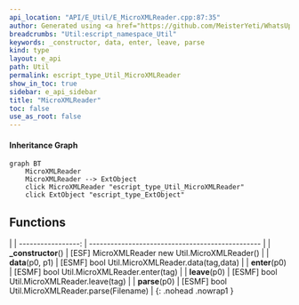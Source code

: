 ```yaml
---
api_location: "API/E_Util/E_MicroXMLReader.cpp:87:35"
author: Generated using <a href="https://github.com/MeisterYeti/WhatsUpDoc">WhatsUpDoc</a>
breadcrumbs: "Util:escript_namespace_Util"
keywords: _constructor, data, enter, leave, parse
kind: type
layout: e_api
path: Util
permalink: escript_type_Util_MicroXMLReader
show_in_toc: true
sidebar: e_api_sidebar
title: "MicroXMLReader"
toc: false
use_as_root: false
---
```


#### Inheritance Graph

```mermaid
graph BT
	MicroXMLReader
	MicroXMLReader --> ExtObject
	click MicroXMLReader "escript_type_Util_MicroXMLReader"
	click ExtObject "escript_type_ExtObject"
```

## Functions

|
| -----------------: | ------------------------------------------------ | 
| **_constructor**() | [ESF] MicroXMLReader new Util.MicroXMLReader()   | 
| **data**(p0, p1)   | [ESMF] bool Util.MicroXMLReader.data(tag,data)   | 
| **enter**(p0)      | [ESMF] bool Util.MicroXMLReader.enter(tag)       | 
| **leave**(p0)      | [ESMF] bool Util.MicroXMLReader.leave(tag)       | 
| **parse**(p0)      | [ESMF] bool  Util.MicroXMLReader.parse(Filename) | 
{: .nohead .nowrap1 }

